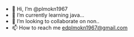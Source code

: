 - 👋 Hi, I’m @plmokn1967
- 🌱 I’m currently learning java...
- 💞️ I’m looking to collaborate on non..
- 📫 How to reach me edplmokn1967@gmail.com

<!---
plmokn1967/plmokn1967 is a ✨ special ✨ repository because its `README.md` (this file) appears on your GitHub profile.
You can click the Preview link to take a look at your changes.
--->

